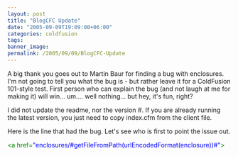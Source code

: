 ```yaml
---
layout: post
title: "BlogCFC Update"
date: "2005-09-09T19:09:00+06:00"
categories: coldfusion 
tags: 
banner_image: 
permalink: /2005/09/09/BlogCFC-Update
---
```


A big thank you goes out to Martin Baur for finding a bug with enclosures. I'm not going to tell you what the bug is - but rather leave it for a ColdFusion 101-style test. First person who can explain the bug (and not laugh at me for making it) will win... um.... well nothing... but hey, it's fun, right?

I did not update the readme, nor the version #. If you are already running the latest version, you just need to copy index.cfm from the client file.

Here is the line that had the bug. Let's see who is first to point the issue out.

<div class="code"><FONT COLOR=GREEN>&lt;a href=<FONT COLOR=BLUE>"enclosures/#getFileFromPath(urlEncodedFormat(enclosure))#"</FONT>&gt;</FONT></div>